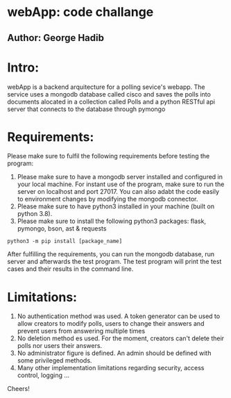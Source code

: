 # webApp: code challange
## Author: George Hadib

# Intro:
webApp is a backend arquitecture for a polling sevice's webapp. The service uses a mongodb database called cisco and saves the polls into documents alocated in a collection called Polls and a python RESTful api server that connects to the database through pymongo

# Requirements:
Please make sure to fulfil the following requirements before testing the program:
1. Please make sure to have a mongodb server installed and configured in your local machine. For instant use of the program, make sure to run the server on localhost and port 27017. You can also adabt the code easily to environment changes by modifying the mongodb connector.
2. Please make sure to have python3 installed in your machine (built on python 3.8).
3. Please make sure to install the following python3 packages: flask, pymongo, bson, ast & requests

`python3 -m pip install [package_name]`


After fulfilling the requirements, you can run the mongodb database, run server and afterwards the test program. The test program will print the test cases and their results in the command line.

# Limitations:
1. No authentication method was used. A token generator can be used to allow creators to modify polls, users to change their answers and prevent users from answering multiple times
2. No deletion method es used. For the moment, creators can't delete their polls nor users their answers.
3. No administrator figure is defined. An admin should be defined with some privileged methods.
4. Many other implementation limitations regarding security, access control, logging ...

Cheers!
